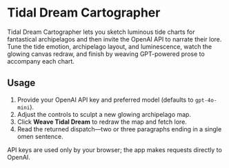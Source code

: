 # Tidal Dream Cartographer

Tidal Dream Cartographer lets you sketch luminous tide charts for fantastical archipelagos and then invite the OpenAI API to narrate their lore. Tune the tide emotion, archipelago layout, and luminescence, watch the glowing canvas redraw, and finish by weaving GPT-powered prose to accompany each chart.

## Usage
1. Provide your OpenAI API key and preferred model (defaults to `gpt-4o-mini`).
2. Adjust the controls to sculpt a new glowing archipelago map.
3. Click **Weave Tidal Dream** to redraw the map and fetch lore.
4. Read the returned dispatch—two or three paragraphs ending in a single omen sentence.

API keys are used only by your browser; the app makes requests directly to OpenAI.
